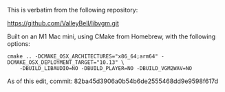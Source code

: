This is verbatim from the following repository:

https://github.com/ValleyBell/libvgm.git

Built on an M1 Mac mini, using CMake from Homebrew, with the following
options:

```
cmake .. -DCMAKE_OSX_ARCHITECTURES="x86_64;arm64" -DCMAKE_OSX_DEPLOYMENT_TARGET="10.13" \
    -DBUILD_LIBAUDIO=NO -DBUILD_PLAYER=NO -DBUILD_VGM2WAV=NO
```

As of this edit, commit: 82ba45d3906a0b54b6de2555468dd9e9598f617d